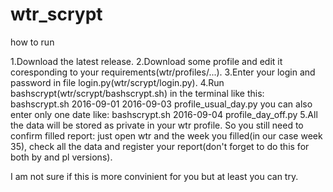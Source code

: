 # wtr_scrypt
how to run

1.Download the latest release.
2.Download some profile and edit it coresponding to your requirements(wtr/profiles/...).
3.Enter your login and password in file login.py(wtr/scrypt/login.py).
4.Run bashscrypt(wtr/scrypt/bashscrypt.sh) in the terminal like this: bashscrypt.sh 2016-09-01 2016-09-03 profile_usual_day.py     you can also enter only one date like: bashscrypt.sh 2016-09-04 profile_day_off.py
5.All the data will be stored as private in your wtr profile. So you still need to confirm filled report: just open wtr and the week you filled(in our case week 35), check all the data and register your report(don't forget to do this for both by and pl versions).

I am not sure if this is more convinient for you but at least you can try.

